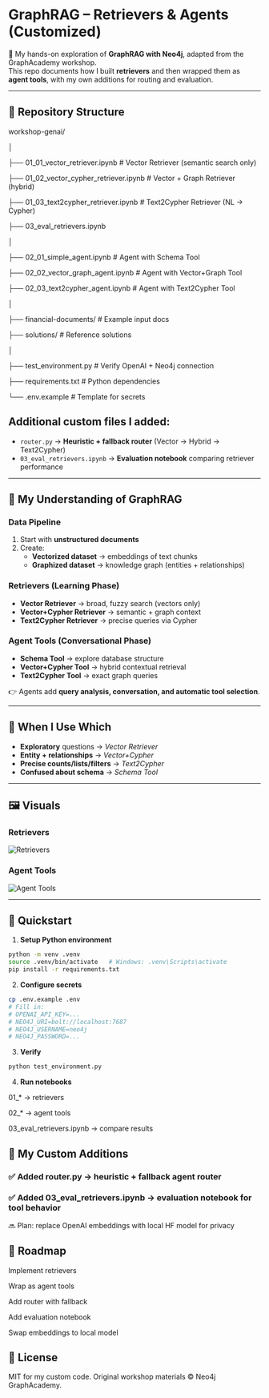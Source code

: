 # GraphRAG – Retrievers & Agents (Customized)

🚀 My hands-on exploration of **GraphRAG with Neo4j**, adapted from the GraphAcademy workshop.  
This repo documents how I built **retrievers** and then wrapped them as **agent tools**, with my own additions for routing and evaluation.

---

## 📂 Repository Structure
workshop-genai/

│

├── 01_01_vector_retriever.ipynb # Vector Retriever (semantic search only)

├── 01_02_vector_cypher_retriever.ipynb # Vector + Graph Retriever (hybrid)

├── 01_03_text2cypher_retriever.ipynb # Text2Cypher Retriever (NL → Cypher)

├── 03_eval_retrievers.ipynb

│

├── 02_01_simple_agent.ipynb # Agent with Schema Tool

├── 02_02_vector_graph_agent.ipynb # Agent with Vector+Graph Tool

├── 02_03_text2cypher_agent.ipynb # Agent with Text2Cypher Tool

│

├── financial-documents/ # Example input docs

├── solutions/ # Reference solutions

│

├── test_environment.py # Verify OpenAI + Neo4j connection

├── requirements.txt # Python dependencies

└── .env.example # Template for secrets


## Additional custom files I added:

- `router.py` → **Heuristic + fallback router** (Vector → Hybrid → Text2Cypher)  
- `03_eval_retrievers.ipynb` → **Evaluation notebook** comparing retriever performance

---

## 🧠 My Understanding of GraphRAG

### Data Pipeline
1. Start with **unstructured documents**
2. Create:
   - **Vectorized dataset** → embeddings of text chunks
   - **Graphized dataset** → knowledge graph (entities + relationships)

### Retrievers (Learning Phase)
- **Vector Retriever** → broad, fuzzy search (vectors only)
- **Vector+Cypher Retriever** → semantic + graph context
- **Text2Cypher Retriever** → precise queries via Cypher

### Agent Tools (Conversational Phase)
- **Schema Tool** → explore database structure
- **Vector+Cypher Tool** → hybrid contextual retrieval
- **Text2Cypher Tool** → exact graph queries

👉 Agents add **query analysis, conversation, and automatic tool selection**.

---

## 🔑 When I Use Which

- **Exploratory** questions → *Vector Retriever*
- **Entity + relationships** → *Vector+Cypher*
- **Precise counts/lists/filters** → *Text2Cypher*
- **Confused about schema** → *Schema Tool*

---

## 🖼️ Visuals

### Retrievers
![Retrievers](docs/images/retrievers.png)

### Agent Tools
![Agent Tools](docs/images/agent_tools.png)

---

## 🚀 Quickstart

1. **Setup Python environment**
```bash
python -m venv .venv
source .venv/bin/activate   # Windows: .venv\Scripts\activate
pip install -r requirements.txt
```

2. **Configure secrets**

```bash
cp .env.example .env
# Fill in:
# OPENAI_API_KEY=...
# NEO4J_URI=bolt://localhost:7687
# NEO4J_USERNAME=neo4j
# NEO4J_PASSWORD=...
```

3. **Verify**
```bash
python test_environment.py
```


4. **Run notebooks**

01_* → retrievers

02_* → agent tools

03_eval_retrievers.ipynb → compare results

## 🧩 My Custom Additions

### ✅ Added router.py → heuristic + fallback agent router

### ✅ Added 03_eval_retrievers.ipynb → evaluation notebook for tool behavior

🔜 Plan: replace OpenAI embeddings with local HF model for privacy

## 📌 Roadmap

 Implement retrievers

 Wrap as agent tools

 Add router with fallback

 Add evaluation notebook

 Swap embeddings to local model


## 📝 License

MIT for my custom code. Original workshop materials © Neo4j GraphAcademy.

